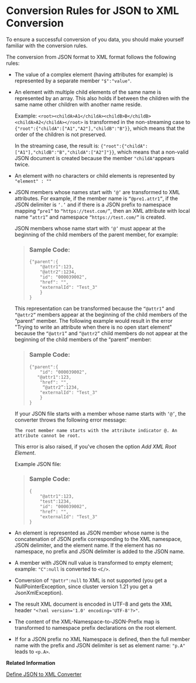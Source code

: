 <!-- loio232a9cf5194d40189a3672a0ef1567c1 -->

# Conversion Rules for JSON to XML Conversion

To ensure a successful conversion of you data, you should make yourself familiar with the conversion rules.

The conversion from JSON format to XML format follows the following rules:

-   The value of a complex element \(having attributes for example\) is represented by a separate member `"$":"value"`.

-   An element with multiple child elements of the same name is represented by an array. This also holds if between the children with the same name other children with another name reside.

    Example: `<root><childA>A1</childA><childB>B</childB><childA>A2</childA></root>` is transformed in the non-streaming case to `{"root":{"childA":["A1","A2"],"childB":"B"}}`, which means that the order of the children is not preserved.

    In the streaming case, the result is: `{"root":{"childA":["A1"],"childB":"B","childA":["A2"]"}}`, which means that a non-valid JSON document is created because the member `"childA"`appears twice.

-   An element with no characters or child elements is represented by `"element" : ""` 

-   JSON members whose names start with `‘@’` are transformed to XML attributes. For example, if the member name is `“@pre1.attr1”`, if the JSON delimiter is `‘.’` and if there is a JSON prefix to namespace mapping `“pre1”` to `“https://test.com/”`, then an XML attribute with local name `“attr1”` and namespace `“https://test.com/”` is created.

    JSON members whose name start with `‘@’` must appear at the beginning of the child members of the parent member, for example:

    > ### Sample Code:  
    > ```
    > {"parent":{
    >     "@attr1":123,
    >     "@attr2":1234,
    >     "id": "000039002",
    >     "href": "",
    >     "externalId": "Test_3"
    >     }
    > }
    > 
    > ```

    This representation can be transformed because the `“@attr1”` and `“@attr2”` members appear at the beginning of the child members of the “parent” member. The following example would result in the error "Trying to write an attribute when there is no open start element" because the `“@attr1”` and `“@attr2”` child members do not appear at the beginning of the child members of the “parent” member:

    > ### Sample Code:  
    > ```
    > {"parent":{
    >     "id": "000039002",
    >    "@attr1":123,
    >     "href": "",
    >      “@attr2”:1234,
    >     "externalId": "Test_3"
    >     }
    > }
    > 
    > ```

    If your JSON file starts with a member whose name starts with `‘@’`, the converter throws the following error message:

    `The root member name starts with the attribute indicator @. An attribute cannot be root.`

    This error is also raised, if you've chosen the option *Add XML Root Element*.

    Example JSON file:

    > ### Sample Code:  
    > ```
    > {
    >     "@attr1":123,
    >     "test":1234,
    >     "id": "000039002",
    >     "href": "",
    >     "externalId": "Test_3"
    > }
    > 
    > ```

-   An element is represented as JSON member whose name is the concatenation of JSON prefix corresponding to the XML namespace, JSON delimiter, and the element name. If the element has no namespace, no prefix and JSON delimiter is added to the JSON name.

-   A member with JSON null value is transformed to empty element; example: `"C":null` is converted to `<C/>`.

-   Conversion of `"@attr":null` to XML is not supported \(you get a NullPointerException, since cluster version 1.21 you get a JsonXmlException\).

-   The result XML document is encoded in UTF-8 and gets the XML header `"<?xml version='1.0' encoding='UTF-8'?>"`.

-   The content of the XML-Namespace-to-JSON-Prefix map is transformed to namespace prefix declarations on the root element.

-   If for a JSON prefix no XML Namespace is defined, then the full member name with the prefix and JSON delimiter is set as element name: `"p.A"` leads to `<p.A>`.


**Related Information**  


[Define JSON to XML Converter](define-json-to-xml-converter-5a7c0cd.md "The JSON to XML converter enables you to transform messages in JSON format to XML format.")

 <?sap-ot O2O class="- topic/link " href="778aed733e3140cea0435f4615d53812.xml" text="" desc="" xtrc="link:2" xtrf="file:/home/builder/src/dita-all/xui1697777552331/loiocc0ab4c7365e43bbbee9eae27deb32da_en-US/src/content/localization/en-us/232a9cf5194d40189a3672a0ef1567c1.xml" ?> 


